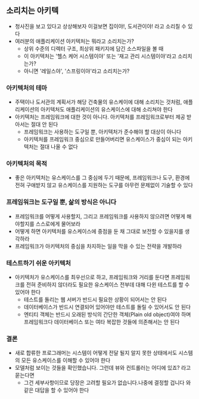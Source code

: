 ## 소리치는 아키텍

- 청사진을 보고 있다고 상상해보자 이걸보면 집이야!, 도서관이야! 라고 소리칠 수 있다
- 여러분의 애플리케이션 아키텍처는 뭐라고 소리치는가?
    - 상위 수준의 디렉터 구조, 최상위 패키지에 담긴 소스파일을 볼 때
    - 이 아키텍처는 '헬스 케어 시스템이야' 또는 '재고 관리 시스템이야'라고 소리치는가?
    - 아니면 '레일스야', '스프링이야'라고 소리치는가?

### 아키텍처의 테마

- 주택이나 도서관의 계획서가 해당 건축물의 유스케이에 대해 소리치는 것처럼, 애플리케이션의 아키텍처도 애플리케이션의 유스케이스에 대해 소리쳐야 한다
- 아키텍처는 프레임워크에 대한 것이 아니다. 아키텍처를 프레임워크로부터 제공 받아서는 절대 안 된다
    - 프레임워크는 사용하는 도구일 뿐, 아키텍처가 준수해야 할 대상이 아니다
    - 아키텍처를 프레임워크 중심으로 만들어버리면 유스케이스가 중심이 되는 아키텍처는 절대 나올 수 없다

### 아키텍처의 목적

- 좋은 아키텍처는 유스케이스를 그 중심에 두기 때문에, 프레임워크나 도구, 환경에 전혀 구애받지 않고 유스케이스를 지원하는 도구를 아무런 문제없이 기술할 수 있다

### 프레임워크는 도구일 뿐, 삶의 방식은 아니다

- 프레임워크를 어떻게 사용할지, 그리고 프레임워크를 사용하지 않으려면 어떻게 해야할지를 스스로에게 물어보라
- 어떻게 하면 아키텍처를 유스케이스에 중점을 둔 채 그대로 보전할 수 있을지를 생각하라
- 프레임워크가 아키텍처의 중심을 차지하는 일을 막을 수 있는 전략을 개발하라

### 테스트하기 쉬운 아키텍처

- 아키텍처가 유스케이스를 최우선으로 하고, 프레임워크와 거리를 둔다면 프레임워크를 전혀 준비하지 않더라도 필요한 유스케이스 전부데 대해 다윈 테스트를 할 수 있어야 한다
    - 테스트를 돌리는 웹 서버가 반드시 필요한 상황이 되어서는 안 된다
    - 데이터베이스가 반드시 연결되어 있어야만 테스트를 돌릴 수 있어서도 안 된다
    - 엔티티 객체는 반드시 오래된 방식의 간단한 객체(Plain old object)여야 하며 프레임워크다 데이터베이스 또는 여타 복잡한 것들에 의존해서는 안 된다

### 결론

- 새로 합류한 프로그래머는 시스템이 어떻게 전달 될지 알지 못한 상태에서도 시스템의 모든 유스케이스를 이해할 수 있어야 한다
- 모델처럼 보이는 것들을 확인했습니다. 그런데 뷰와 컨트롤러는 어디에 있죠? 라고 묻는다면
    - 그건 세부사항이므로 당장은 고려할 필요가 없습니다.나중에 결정할 겁니다 와 같은 대답을 할 수 있어야 한다 